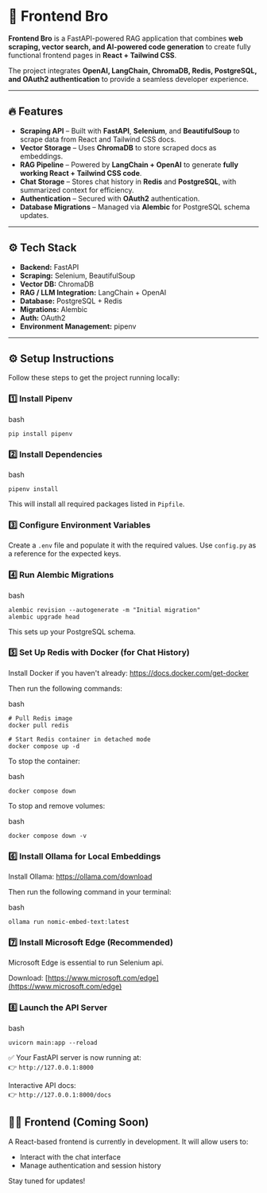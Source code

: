 # 🚀 Frontend Bro

**Frontend Bro** is a FastAPI-powered RAG application that combines **web scraping, vector search, and AI-powered code generation** to create fully functional frontend pages in **React + Tailwind CSS**.  

The project integrates **OpenAI, LangChain, ChromaDB, Redis, PostgreSQL, and OAuth2 authentication** to provide a seamless developer experience.  

---

## 🔥 Features

- **Scraping API** – Built with **FastAPI**, **Selenium**, and **BeautifulSoup** to scrape data from React and Tailwind CSS docs.  
- **Vector Storage** – Uses **ChromaDB** to store scraped docs as embeddings.  
- **RAG Pipeline** – Powered by **LangChain + OpenAI** to generate **fully working React + Tailwind CSS code**.  
- **Chat Storage** – Stores chat history in **Redis** and **PostgreSQL**, with summarized context for efficiency.  
- **Authentication** – Secured with **OAuth2** authentication.  
- **Database Migrations** – Managed via **Alembic** for PostgreSQL schema updates.  

---

## ⚙️ Tech Stack

- **Backend:** FastAPI  
- **Scraping:** Selenium, BeautifulSoup  
- **Vector DB:** ChromaDB  
- **RAG / LLM Integration:** LangChain + OpenAI  
- **Database:** PostgreSQL + Redis  
- **Migrations:** Alembic  
- **Auth:** OAuth2  
- **Environment Management:** pipenv  

---

⚙️ Setup Instructions
---------------------

Follow these steps to get the project running locally:

### 1️⃣ Install Pipenv

bash

```
pip install pipenv

```

### 2️⃣ Install Dependencies

bash

```
pipenv install

```

This will install all required packages listed in `Pipfile`.

### 3️⃣ Configure Environment Variables

Create a `.env` file and populate it with the required values. Use `config.py` as a reference for the expected keys.

### 4️⃣ Run Alembic Migrations

bash

```
alembic revision --autogenerate -m "Initial migration"
alembic upgrade head

```

This sets up your PostgreSQL schema.

### 5️⃣ Set Up Redis with Docker (for Chat History)

Install Docker if you haven't already: https://docs.docker.com/get-docker

Then run the following commands:

bash

```
# Pull Redis image
docker pull redis

# Start Redis container in detached mode
docker compose up -d

```

To stop the container:

bash

```
docker compose down

```

To stop and remove volumes:

bash

```
docker compose down -v
```

### 6️⃣ Install Ollama for Local Embeddings

Install Ollama: https://ollama.com/download

Then run the following command in your terminal:

bash

```
ollama run nomic-embed-text:latest
```

### 7️⃣ Install Microsoft Edge (Recommended)

Microsoft Edge is essential to run Selenium api.  

Download: [https://www.microsoft.com/edge](https://www.microsoft.com/edge)

### 8️⃣ Launch the API Server

bash

```
uvicorn main:app --reload

```

✅ Your FastAPI server is now running at:\
👉 `http://127.0.0.1:8000`

Interactive API docs:\
👉 `http://127.0.0.1:8000/docs`

🧑‍💻 Frontend (Coming Soon)
----------------------------

A React-based frontend is currently in development. It will allow users to:

-   Interact with the chat interface
-   Manage authentication and session history

Stay tuned for updates!
